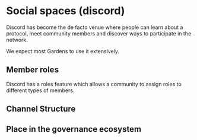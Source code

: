# Social spaces \(discord\)

Discord has become the de facto venue where people can learn about a protocol, meet community members and discover ways to participate in the network.

We expect most Gardens to use it extensively.

## Member roles

Discord has a roles feature which allows a community to assign roles to different types of members.



## Channel Structure



## Place in the governance ecosystem

